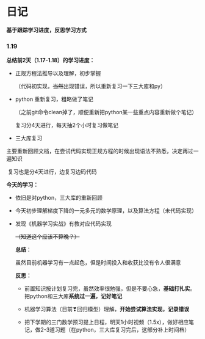 # 日记

**基于跟踪学习进度，反思学习方式**

### 1.19

**总结前2天（1.17-1.18）的学习进度：**

- 正规方程法推导以及理解，初步掌握

  （代码初实现，~~当然~~出现错误，所以重新复习一下三大库和py）

- python 重新复习，粗略做了笔记

  （之前git命令clean掉了，顺便重新把python某一些重点内容重新做个笔记）

  复习分4天进行，每天抽2个小时复习做笔记

- 三大库复习

​      主要重新回顾文档，在尝试代码实现正规方程的时候出现语法不熟悉，决定再过一遍知识

​      复习也是分4天进行，边复习边码代码

**今天的学习：**

- 依旧是对python，三大库的重新回顾

- 今天初步理解梯度下降的一元多元的数学原理，以及算法方程（未代码实现）

- 发现《机器学习实战》有教对应代码实现

  ~~（知道这个应该不算晚？）~~

  

  **总结**：

  虽然目前机器学习有一点起色，但是时间投入和收获比没有令人很满意

  

  **反思：**

  - 前置知识按计划复习完，虽然效率很勉强，但是不要心急，**基础打扎实**。把python和三大库**系统过一遍，记好笔记**

  - 机器学习算法（目前❣回归模型）理解，**开始尝试算法实现，记录错误**
  - 把下学期的三门数学预习提上日程，明天1小时视频（1.5x），做好相应笔记，做2-3道习题（在python，三大库复习完后，这部分补上时间档）

  

